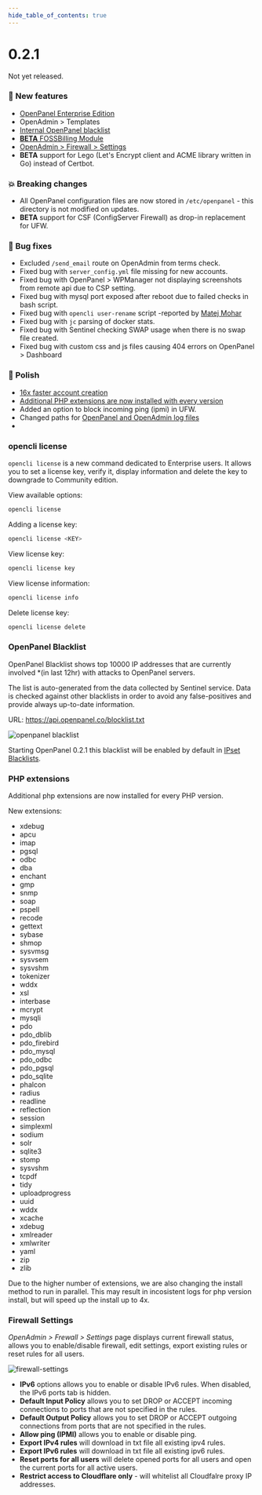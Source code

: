 ```yaml
--- 
hide_table_of_contents: true
---
```



# 0.2.1

Not yet released.

### 🚀 New features
- [OpenPanel Enterprise Edition](/product/openpanel-premium-control-panel/)
- OpenAdmin > Templates
- [Internal OpenPanel blacklist](#openpanel-blacklist)
- [**BETA** FOSSBilling Module](https://github.com/stefanpejcic/FOSSBilling-OpenPanel)
- [OpenAdmin > Firewall > Settings](#firewall-settings)
- **BETA** support for Lego (Let's Encrypt client and ACME library written in Go) instead of Certbot.


### 💥 Breaking changes
- All OpenPanel configuration files are now stored in `/etc/openpanel` - this directory is not modified on updates.
- **BETA** support for CSF (ConfigServer Firewall) as drop-in replacement for UFW.

### 🐛 Bug fixes
- Excluded `/send_email` route on OpenAdmin from terms check.
- Fixed bug with `server_config.yml` file missing for new accounts.
- Fixed bug with OpenPanel > WPManager not displaying screenshots from remote api due to CSP setting.
- Fixed bug with mysql port exposed after reboot due to failed checks in bash script.
- Fixed bug with `opencli user-rename` script -reported by [Matej Mohar](https://github.com/matejmohar)
- Fixed bug with `jc` parsing of docker stats.
- Fixed bug with Sentinel checking SWAP usage when there is no swap file created.
- Fixed bug with custom css and js files causing 404 errors on OpenPanel > Dashboard


### 💅 Polish
- [16x faster account creation](https://openpanel.co/blog/how-we-decreased-bash-script-execution-by-16x-for-openpanel/#initial-challenges)
- [Additional PHP extensions are now installed with every version](#php-extensions)
- Added an option to block incoming ping (ipmi) in UFW.
- Changed paths for [OpenPanel and OpenAdmin log files](https://dev.openpanel.co/logs.html#Logs)
- 


### opencli license

`opencli license`  is a new command dedicated to Enterprise users. It allows you to set a license key, verify it, display information and delete the key to downgrade to Community edition.


View available options:
```bash
opencli license
```

Adding a license key:
```bash
opencli license <KEY>
```

View license key:
```bash
opencli license key
```

View license information:
```bash
opencli license info
```
Delete license key:
```bash
opencli license delete
```

### OpenPanel Blacklist

OpenPanel Blacklist shows top 10000 IP addresses that are currently involved *(in last 12hr) with attacks to OpenPanel servers.

The list is auto-generated from the data collected by Sentinel service. Data is checked against other blacklists in order to avoid any false-positives and provide always up-to-date information.

URL: https://api.openpanel.co/blocklist.txt

![openpanel blacklist](https://i.postimg.cc/N0QncRRt/2024-06-08-13-45.png)

Starting OpenPanel 0.2.1 this blacklist will be enabled by default in [IPset Blacklists](/docs/changelog/0.1.9/#ipset-blacklists).


### PHP extensions

Additional php extensions are now installed for every PHP version.

New extensions:
- xdebug
- apcu
- imap
- pgsql
- odbc
- dba
- enchant
- gmp
- snmp
- soap
- pspell
- recode
- gettext
- sybase
- shmop
- sysvmsg
- sysvsem
- sysvshm
- tokenizer
- wddx
- xsl
- interbase
- mcrypt
- mysqli
- pdo
- pdo_dblib
- pdo_firebird
- pdo_mysql
- pdo_odbc
- pdo_pgsql
- pdo_sqlite
- phalcon
- radius
- readline
- reflection
- session
- simplexml
- sodium
- solr
- sqlite3
- stomp
- sysvshm
- tcpdf
- tidy
- uploadprogress
- uuid
- wddx
- xcache
- xdebug
- xmlreader
- xmlwriter
- yaml
- zip
- zlib

Due to the higher number of extensions, we are also changing the install method to run in parallel. This may result in incosistent logs for php version install, but will speed up the install up to 4x.

### Firewall Settings

*OpenAdmin > Frewall > Settings* page displays current firewall status, allows you to enable/disable firewall, edit settings, export existing rules or reset rules for all users.

![firewall-settings](https://i.postimg.cc/NFGZm1Lx/2024-06-11-12-25.png)

- **IPv6** options allows you to enable or disable IPv6 rules. When disabled, the IPv6 ports tab is hidden.
- **Default Input Policy** allows you to set DROP or ACCEPT incoming connections to ports that are not specified in the rules.
- **Default Output Policy** allows you to set DROP or ACCEPT outgoing connections from ports that are not specified in the rules.
- **Allow ping (IPMI)** allows you to enable or disable ping.
- **Export IPv4 rules** will download in txt file all existing ipv4 rules.
- **Export IPv6 rules** will download in txt file all existing ipv6 rules.
- **Reset ports for all users** will delete opened ports for all users and open the current ports for all active users.
- **Restrict access to Cloudflare only** - will whitelist all Cloudfalre proxy IP addresses.
